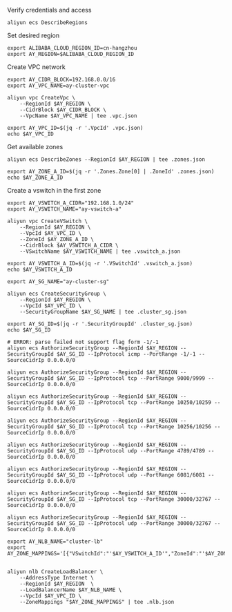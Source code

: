 Verify credentials and access
```
aliyun ecs DescribeRegions
```

Set desired region
```
export ALIBABA_CLOUD_REGION_ID=cn-hangzhou
export AY_REGION=$ALIBABA_CLOUD_REGION_ID
```

Create VPC network
```
export AY_CIDR_BLOCK=192.168.0.0/16
export AY_VPC_NAME=ay-cluster-vpc

aliyun vpc CreateVpc \
    --RegionId $AY_REGION \
    --CidrBlock $AY_CIDR_BLOCK \
    --VpcName $AY_VPC_NAME | tee .vpc.json

export AY_VPC_ID=$(jq -r '.VpcId' .vpc.json)
echo $AY_VPC_ID
```

Get available zones
```
aliyun ecs DescribeZones --RegionId $AY_REGION | tee .zones.json

export AY_ZONE_A_ID=$(jq -r '.Zones.Zone[0] | .ZoneId' .zones.json)
echo $AY_ZONE_A_ID
```

Create a vswitch in the first zone
```
export AY_VSWITCH_A_CIDR="192.168.1.0/24"
export AY_VSWITCH_NAME="ay-vswitch-a"

aliyun vpc CreateVSwitch \
    --RegionId $AY_REGION \
    --VpcId $AY_VPC_ID \
    --ZoneId $AY_ZONE_A_ID \
    --CidrBlock $AY_VSWITCH_A_CIDR \
    --VSwitchName $AY_VSWITCH_NAME | tee .vswitch_a.json

export AY_VSWITCH_A_ID=$(jq -r '.VSwitchId' .vswitch_a.json)
echo $AY_VSWITCH_A_ID
```

```
export AY_SG_NAME="ay-cluster-sg"

aliyun ecs CreateSecurityGroup \
    --RegionId $AY_REGION \
    --VpcId $AY_VPC_ID \
    --SecurityGroupName $AY_SG_NAME | tee .cluster_sg.json

export AY_SG_ID=$(jq -r '.SecurityGroupId' .cluster_sg.json)
echo $AY_SG_ID 
```

```
# ERROR: parse failed not support flag form -1/-1
aliyun ecs AuthorizeSecurityGroup --RegionId $AY_REGION --SecurityGroupId $AY_SG_ID --IpProtocol icmp --PortRange -1/-1 --SourceCidrIp 0.0.0.0/0

aliyun ecs AuthorizeSecurityGroup --RegionId $AY_REGION --SecurityGroupId $AY_SG_ID --IpProtocol tcp --PortRange 9000/9999 --SourceCidrIp 0.0.0.0/0

aliyun ecs AuthorizeSecurityGroup --RegionId $AY_REGION --SecurityGroupId $AY_SG_ID --IpProtocol tcp --PortRange 10250/10259 --SourceCidrIp 0.0.0.0/0

aliyun ecs AuthorizeSecurityGroup --RegionId $AY_REGION --SecurityGroupId $AY_SG_ID --IpProtocol tcp --PortRange 10256/10256 --SourceCidrIp 0.0.0.0/0

aliyun ecs AuthorizeSecurityGroup --RegionId $AY_REGION --SecurityGroupId $AY_SG_ID --IpProtocol udp --PortRange 4789/4789 --SourceCidrIp 0.0.0.0/0

aliyun ecs AuthorizeSecurityGroup --RegionId $AY_REGION --SecurityGroupId $AY_SG_ID --IpProtocol udp --PortRange 6081/6081 --SourceCidrIp 0.0.0.0/0

aliyun ecs AuthorizeSecurityGroup --RegionId $AY_REGION --SecurityGroupId $AY_SG_ID --IpProtocol tcp --PortRange 30000/32767 --SourceCidrIp 0.0.0.0/0

aliyun ecs AuthorizeSecurityGroup --RegionId $AY_REGION --SecurityGroupId $AY_SG_ID --IpProtocol udp --PortRange 30000/32767 --SourceCidrIp 0.0.0.0/0

```

```
export AY_NLB_NAME="cluster-lb"
export AY_ZONE_MAPPINGS='[{"VSwitchId":"'$AY_VSWITCH_A_ID'","ZoneId":"'$AY_ZONE_A_ID'"}]'


aliyun nlb CreateLoadBalancer \
    --AddressType Internet \
    --RegionId $AY_REGION  \
    --LoadBalancerName $AY_NLB_NAME \
    --VpcId $AY_VPC_ID \
    --ZoneMappings "$AY_ZONE_MAPPINGS" | tee .nlb.json

```

```
```

```
```

```
```

```
```

```
```

```
```

```
```

```
```

```
```

```
```

```
```

```
```

```
```

```
```

```
```

```
```

```
```

```
```

```
```

```
```

```
```

```
```

```
```

```
```

```
```

```
```

```
```

```
```

```
```

```
```

```
```

```
```

```
```

```
```

```
```

```
```

```
```

```
```

```
```

